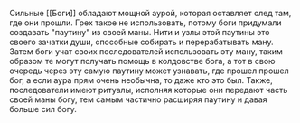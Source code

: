 Сильные [[Боги]] обладают мощной аурой, которая оставляет след там, где они прошли. Грех такое не использовать, потому боги придумали создавать "паутину" из своей маны. Нити и узлы этой паутины это своего зачатки души, способные собирать и перерабатывать ману. Затем боги учат своих последователей использовать эту ману, таким образом те могут получать помощь в колдовстве бога, а тот в свою очередь через эту самую паутину может узнавать, где прошел прошел бог, а если аура прям очень необычна, то даже кто это был. Также, последователи имеют ритуалы, исполняя которые они передают часть своей маны богу, тем самым частично расширяя паутину и давая больше сил богу.